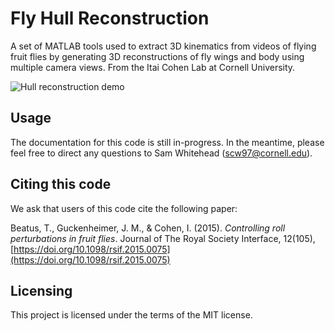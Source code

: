 # Fly Hull Reconstruction
A set of MATLAB tools used to extract 3D kinematics from videos of flying fruit flies by generating 3D reconstructions of fly wings and body using multiple camera views. From the Itai Cohen Lab at Cornell University.

![Hull reconstruction demo](https://github.com/itaicohengroup/Fly-Hull-Reconstruction/blob/master/hull_reconstruction_demo.gif)

## Usage
The documentation for this code is still in-progress. In the meantime, please feel free to direct any questions to Sam Whitehead (<scw97@cornell.edu>).

## Citing this code
We ask that users of this code cite the following paper:

Beatus, T., Guckenheimer, J. M., & Cohen, I. (2015). *Controlling roll perturbations in fruit flies*. Journal of The Royal Society Interface, 12(105), [https://doi.org/10.1098/rsif.2015.0075](https://doi.org/10.1098/rsif.2015.0075)

## Licensing
This project is licensed under the terms of the MIT license.